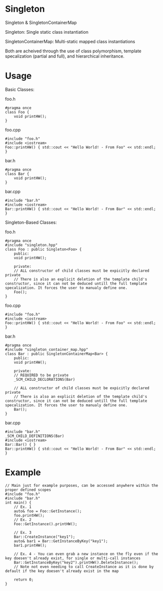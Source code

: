 # Singleton
Singleton &amp; SingletonContainerMap

Singleton: Single static class instantiation

SingletonContainerMap: Multi-static mapped class instantiations

Both are acheived through the use of class polymorphism, template specalization (partial and full), and hierarchical inheritance.

# Usage
Basic Classes:

foo.h
```
#pragma once
class Foo {
    void printHW();
}
```

foo.cpp
```
#include "foo.h"
#include <iostream>
Foo::printHW() { std::cout << "Hello World! - From Foo" << std::endl; }
```

bar.h
```
#pragma once
class Bar {
    void printHW();
}
```

bar.cpp
```
#include "bar.h"
#include <iostream>
Bar::printHW() { std::cout << "Hello World! - From Bar" << std::endl; }
```

Singleton-Based Classes:

foo.h
```
#pragma once
#include "singleton.hpp"
class Foo : public Singleton<Foo> {
    public:
    void printHW();

    private:
    // ALL constructor of child classes must be expicitly declared private
    // There is also an explicit deletion of the template child's constructor, since it can not be deduced untill the full template specalization. It forces the user to manualy define one.
    Foo();
}
```

foo.cpp
```
#include "foo.h"
#include <iostream>
Foo::printHW() { std::cout << "Hello World! - From Foo" << std::endl; }
```

bar.h
```
#pragma once
#include "singleton_container_map.hpp"
class Bar : public SingletonContainerMap<Bar> {
    public:
    void printHW();

    private:
    // REQUIRED to be private
    _SCM_CHILD_DECLORATIONS(Bar)

    // ALL constructor of child classes must be expicitly declared private
    // There is also an explicit deletion of the template child's constructor, since it can not be deduced untill the full template specalization. It forces the user to manualy define one.
    Bar();
}
```

bar.cpp
```
#include "bar.h"
_SCM_CHILD_DEFINITIONS(Bar)
#include <iostream>
Bar::Bar() { }
Bar::printHW() { std::cout << "Hello World! - From Bar" << std::endl; }
```

# Example
```
// Main just for example purposes, can be accessed anywhere within the proper defined scopes
#include "foo.h"
#include "bar.h"
int main() {
    // Ex. 1
    auto& foo = Foo::GetInstance();
    foo.printHW();
    // Ex. 2
    Foo::GetInstance().printHW();

    // Ex. 3
    Bar::CreateInstance("key1");
    auto& bar1 = Bar::GetInstanceByKey("key1");
    bar1.printHW();

    // Ex. 4 - You can even grab a new instance on the fly even if the key doesen't already exist, for single or multi-call instances
    Bar::GetInstanceByKey("key2").printHW().DeleteInstance();
    // Note not even needing to call CreateInstance as it is done by default if the key doesen't already exist in the map

    return 0;
}
```